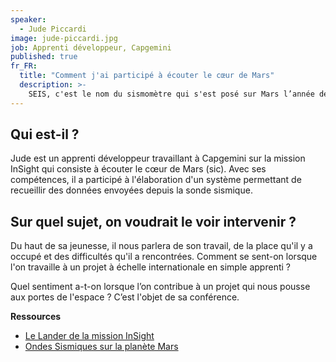 ```yaml
---
speaker:
  - Jude Piccardi
image: jude-piccardi.jpg
job: Apprenti développeur, Capgemini
published: true
fr_FR:
  title: "Comment j'ai participé à écouter le cœur de Mars"
  description: >-
    SEIS, c'est le nom du sismomètre qui s'est posé sur Mars l’année dernière. Retour d’expérience d’un apprenti développeur qui a travaillé sur la mission spatiale InSight.
---
```


## Qui est-il ?

Jude est un apprenti développeur travaillant à Capgemini sur la mission InSight qui consiste à écouter le cœur de Mars (sic). Avec ses compétences, il a participé à l'élaboration d'un système permettant de recueillir des données envoyées depuis la sonde sismique.

## Sur quel sujet, on voudrait le voir intervenir ?

Du haut de sa jeunesse, il nous parlera de son travail, de la place qu'il y a occupé et des difficultés qu'il a rencontrées. Comment se sent-on lorsque l'on travaille à un projet à échelle internationale en simple apprenti ?

Quel sentiment a-t-on lorsque l’on contribue à un projet qui nous pousse aux portes de l'espace ? C’est l'objet de sa conférence.

**Ressources**
* [Le Lander de la mission InSight](https://mars.nasa.gov/insight/spacecraft/about-the-lander/)
* [Ondes Sismiques sur la planète Mars](https://www.seis-insight.eu/fr/public/sismologie-planetaire/les-ondes-sismiques)
